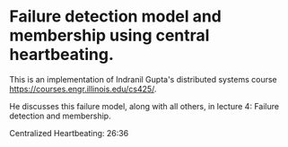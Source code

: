 Failure detection model and membership using central heartbeating.
====================

This is an implementation of Indranil Gupta's distributed systems course https://courses.engr.illinois.edu/cs425/. 

He discusses this failure model, along with all others, in lecture 4: Failure detection and membership.

Centralized Heartbeating: 26:36
